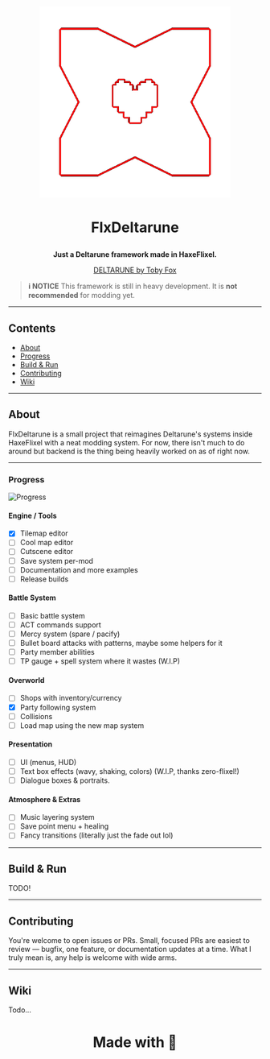 <p align="center">
  <img src="readme/logo_temp.png" alt="FlxDeltarune logo" width="380" height="380" />
</p>

# <p align="center">FlxDeltarune</p>
**<p align="center">Just a Deltarune framework made in HaxeFlixel.</p>**
[<p align="center">DELTARUNE by Toby Fox</p>](https://deltarune.com/)

> **ℹ️ NOTICE**
> This framework is still in heavy development. It is **not recommended** for modding yet.

---

## Contents

* [About](#about)
* [Progress](#progress)
* [Build & Run](#build--run)
* [Contributing](#contributing)
* [Wiki](#wiki)

---

## About

FlxDeltarune is a small project that reimagines Deltarune's systems inside HaxeFlixel with a neat modding system. For now, there isn't much to do around but backend is the thing being heavily worked on as of right now.

---

### Progress

![Progress](https://img.shields.io/badge/Progress-15%25-red)

#### Engine / Tools
- [x] Tilemap editor
- [ ] Cool map editor
- [ ] Cutscene editor
- [ ] Save system per-mod
- [ ] Documentation and more examples
- [ ] Release builds

#### Battle System
- [ ] Basic battle system
- [ ] ACT commands support
- [ ] Mercy system (spare / pacify)
- [ ] Bullet board attacks with patterns, maybe some helpers for it
- [ ] Party member abilities
- [ ] TP gauge + spell system where it wastes (W.I.P)

#### Overworld
- [ ] Shops with inventory/currency
- [X] Party following system
- [ ] Collisions
- [ ] Load map using the new map system

#### Presentation
- [ ] UI (menus, HUD)
- [ ] Text box effects (wavy, shaking, colors) (W.I.P, thanks zero-flixel!)
- [ ] Dialogue boxes & portraits.

#### Atmosphere & Extras
- [ ] Music layering system
- [ ] Save point menu + healing
- [ ] Fancy transitions (literally just the fade out lol)

---

## Build & Run

TODO!

---

## Contributing

You're welcome to open issues or PRs. Small, focused PRs are easiest to review — bugfix, one feature, or documentation updates at a time.
What I truly mean is, any help is welcome with wide arms.

---

## Wiki

Todo...

# <p align="center"> Made with 💖 </p>

